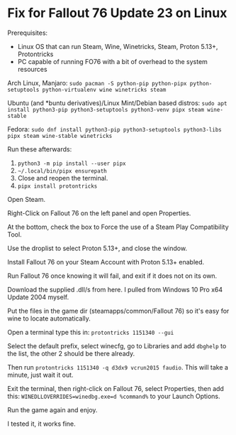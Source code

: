 # Fix for Fallout 76 Update 23 on Linux

Prerequisites:
* Linux OS that can run Steam, Wine, Winetricks, Steam, Proton 5.13+, Protontricks
* PC capable of running FO76 with a bit of overhead to the system resources

Arch Linux, Manjaro: `sudo pacman -S python-pip python-pipx python-setuptools python-virtualenv wine winetricks steam`

Ubuntu (and \*buntu derivatives)/Linux Mint/Debian based distros: `sudo apt install python3-pip python3-setuptools python3-venv pipx steam wine-stable`

Fedora: `sudo dnf install python3-pip python3-setuptools python3-libs pipx steam wine-stable winetricks`

Run these afterwards: 

1. `python3 -m pip install --user pipx`
2. `~/.local/bin/pipx ensurepath`
3. Close and reopen the terminal.
4. `pipx install protontricks`

Open Steam.

Right-Click on Fallout 76 on the left panel and open Properties.

At the bottom, check the box to Force the use of a Steam Play Compatibility Tool.

Use the droplist to select Proton 5.13+, and close the window.

Install Fallout 76 on your Steam Account with Proton 5.13+ enabled.

Run Fallout 76 once knowing it will fail, and exit if it does not on its own.


Download the supplied .dll/s from here. I pulled from Windows 10 Pro x64 Update 2004 myself.

Put the files in the game dir (steamapps/common/Fallout 76) so it's easy for wine to locate automatically.

Open a terminal type this in: `protontricks 1151340 --gui`

Select the default prefix, select winecfg, go to Libraries and add `dbghelp` to the list, the other 2 should be there already.

Then run `protontricks 1151340 -q d3dx9 vcrun2015 faudio`. This will take a minute, just wait it out.

Exit the terminal, then right-click on Fallout 76, select Properties, then add this: `WINEDLLOVERRIDES=winedbg.exe=d %command%` to your Launch Options.


Run the game again and enjoy.

I tested it, it works fine.

